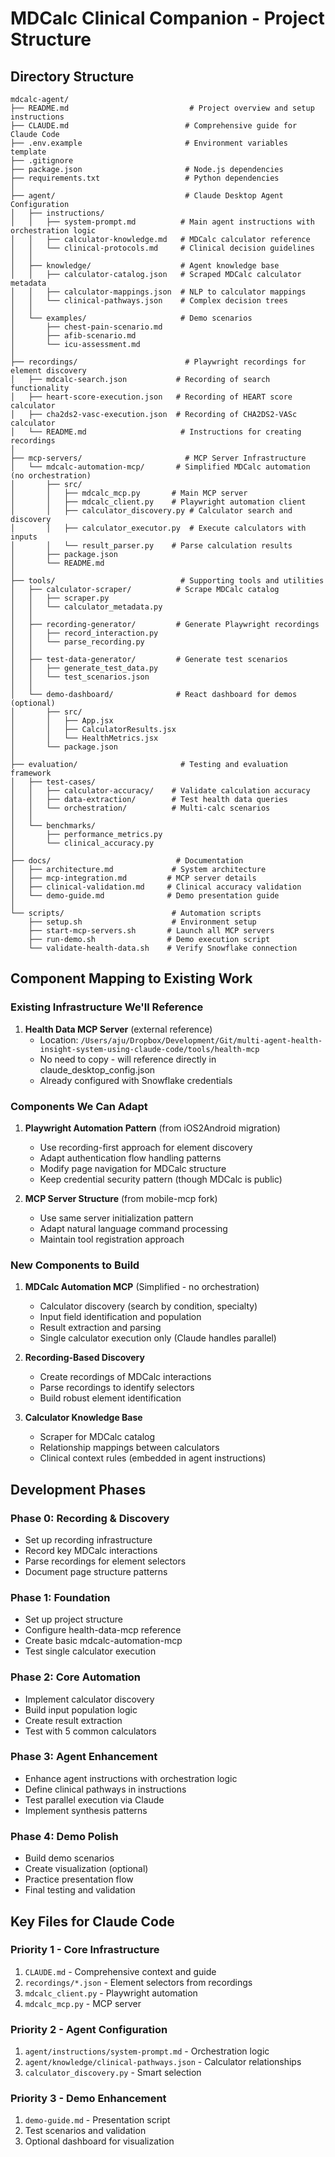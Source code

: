 # MDCalc Clinical Companion - Project Structure

## Directory Structure
```
mdcalc-agent/
├── README.md                           # Project overview and setup instructions
├── CLAUDE.md                          # Comprehensive guide for Claude Code
├── .env.example                       # Environment variables template
├── .gitignore
├── package.json                       # Node.js dependencies
├── requirements.txt                   # Python dependencies
│
├── agent/                             # Claude Desktop Agent Configuration
│   ├── instructions/
│   │   ├── system-prompt.md          # Main agent instructions with orchestration logic
│   │   ├── calculator-knowledge.md   # MDCalc calculator reference
│   │   └── clinical-protocols.md     # Clinical decision guidelines
│   │
│   ├── knowledge/                    # Agent knowledge base
│   │   ├── calculator-catalog.json   # Scraped MDCalc calculator metadata
│   │   ├── calculator-mappings.json  # NLP to calculator mappings
│   │   └── clinical-pathways.json    # Complex decision trees
│   │
│   └── examples/                     # Demo scenarios
│       ├── chest-pain-scenario.md
│       ├── afib-scenario.md
│       └── icu-assessment.md
│
├── recordings/                        # Playwright recordings for element discovery
│   ├── mdcalc-search.json           # Recording of search functionality
│   ├── heart-score-execution.json   # Recording of HEART score calculator
│   ├── cha2ds2-vasc-execution.json  # Recording of CHA2DS2-VASc calculator
│   └── README.md                     # Instructions for creating recordings
│
├── mcp-servers/                       # MCP Server Infrastructure
│   └── mdcalc-automation-mcp/       # Simplified MDCalc automation (no orchestration)
│       ├── src/
│       │   ├── mdcalc_mcp.py       # Main MCP server
│       │   ├── mdcalc_client.py    # Playwright automation client
│       │   ├── calculator_discovery.py # Calculator search and discovery
│       │   ├── calculator_executor.py  # Execute calculators with inputs
│       │   └── result_parser.py    # Parse calculation results
│       ├── package.json
│       └── README.md
│
├── tools/                            # Supporting tools and utilities
│   ├── calculator-scraper/          # Scrape MDCalc catalog
│   │   ├── scraper.py
│   │   └── calculator_metadata.py
│   │
│   ├── recording-generator/         # Generate Playwright recordings
│   │   ├── record_interaction.py
│   │   └── parse_recording.py
│   │
│   ├── test-data-generator/         # Generate test scenarios
│   │   ├── generate_test_data.py
│   │   └── test_scenarios.json
│   │
│   └── demo-dashboard/              # React dashboard for demos (optional)
│       ├── src/
│       │   ├── App.jsx
│       │   ├── CalculatorResults.jsx
│       │   └── HealthMetrics.jsx
│       └── package.json
│
├── evaluation/                       # Testing and evaluation framework
│   ├── test-cases/
│   │   ├── calculator-accuracy/    # Validate calculation accuracy
│   │   ├── data-extraction/        # Test health data queries
│   │   └── orchestration/          # Multi-calc scenarios
│   │
│   └── benchmarks/
│       ├── performance_metrics.py
│       └── clinical_accuracy.py
│
├── docs/                            # Documentation
│   ├── architecture.md             # System architecture
│   ├── mcp-integration.md         # MCP server details
│   ├── clinical-validation.md     # Clinical accuracy validation
│   └── demo-guide.md              # Demo presentation guide
│
└── scripts/                        # Automation scripts
    ├── setup.sh                    # Environment setup
    ├── start-mcp-servers.sh       # Launch all MCP servers
    ├── run-demo.sh                # Demo execution script
    └── validate-health-data.sh    # Verify Snowflake connection

```

## Component Mapping to Existing Work

### Existing Infrastructure We'll Reference

1. **Health Data MCP Server** (external reference)
   - Location: `/Users/aju/Dropbox/Development/Git/multi-agent-health-insight-system-using-claude-code/tools/health-mcp`
   - No need to copy - will reference directly in claude_desktop_config.json
   - Already configured with Snowflake credentials

### Components We Can Adapt

1. **Playwright Automation Pattern** (from iOS2Android migration)
   - Use recording-first approach for element discovery
   - Adapt authentication flow handling patterns
   - Modify page navigation for MDCalc structure
   - Keep credential security pattern (though MDCalc is public)

2. **MCP Server Structure** (from mobile-mcp fork)
   - Use same server initialization pattern
   - Adapt natural language command processing
   - Maintain tool registration approach

### New Components to Build

1. **MDCalc Automation MCP** (Simplified - no orchestration)
   - Calculator discovery (search by condition, specialty)
   - Input field identification and population
   - Result extraction and parsing
   - Single calculator execution only (Claude handles parallel)

2. **Recording-Based Discovery**
   - Create recordings of MDCalc interactions
   - Parse recordings to identify selectors
   - Build robust element identification

3. **Calculator Knowledge Base**
   - Scraper for MDCalc catalog
   - Relationship mappings between calculators
   - Clinical context rules (embedded in agent instructions)

## Development Phases

### Phase 0: Recording & Discovery
- Set up recording infrastructure
- Record key MDCalc interactions
- Parse recordings for element selectors
- Document page structure patterns

### Phase 1: Foundation
- Set up project structure
- Configure health-data-mcp reference
- Create basic mdcalc-automation-mcp
- Test single calculator execution

### Phase 2: Core Automation
- Implement calculator discovery
- Build input population logic
- Create result extraction
- Test with 5 common calculators

### Phase 3: Agent Enhancement
- Enhance agent instructions with orchestration logic
- Define clinical pathways in instructions
- Test parallel execution via Claude
- Implement synthesis patterns

### Phase 4: Demo Polish
- Build demo scenarios
- Create visualization (optional)
- Practice presentation flow
- Final testing and validation

## Key Files for Claude Code

### Priority 1 - Core Infrastructure
1. `CLAUDE.md` - Comprehensive context and guide
2. `recordings/*.json` - Element selectors from recordings
3. `mdcalc_client.py` - Playwright automation
4. `mdcalc_mcp.py` - MCP server

### Priority 2 - Agent Configuration
1. `agent/instructions/system-prompt.md` - Orchestration logic
2. `agent/knowledge/clinical-pathways.json` - Calculator relationships
3. `calculator_discovery.py` - Smart selection

### Priority 3 - Demo Enhancement
1. `demo-guide.md` - Presentation script
2. Test scenarios and validation
3. Optional dashboard for visualization